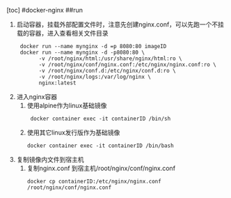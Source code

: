 [toc]
#docker-nginx
##run
1. 启动容器，挂载外部配置文件时，注意先创建nginx.conf，可以先跑一个不挂载的容器，进入查看相关文件目录
    ```
     docker run --name mynginx -d =p 8080:80 imageID
     docker run --name mynginx -d -p8080:80 \
           -v /root/nginx/html:/usr/share/nginx/html:ro \
           -v /root/nginx/conf/nginx.conf:/etc/nginx/nginx.conf:ro \
           -v /root/nginx/conf.d:/etc/nginx/conf.d:ro \
           -v /root/nginx/logs:/var/log/nginx \ 
           nginx:latest 
    ```
2. 进入nginx容器
    1. 使用alpine作为linux基础镜像
       ```
        docker container exec -it containerID /bin/sh
       ```
    2. 使用其它linux发行版作为基础镜像  
        ```
        docker container exec -it containerID /bin/bash
        ```
3. 复制镜像内文件到宿主机
    1. 复制nginx.conf 到宿主机/root/nginx/conf/nginx.conf
        ```
        docker cp containerID:/etc/nginx/nginx.conf /root/nginx/conf/nginx.conf 
       ```

